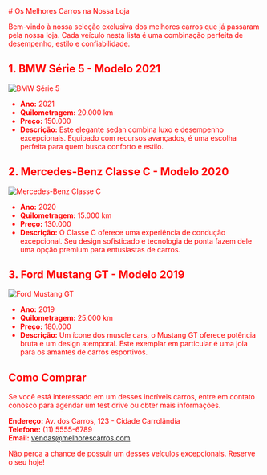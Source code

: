 <span style="color:red">
# Os Melhores Carros na Nossa Loja

Bem-vindo à nossa seleção exclusiva dos melhores carros que já passaram pela nossa loja. Cada veículo nesta lista é uma combinação perfeita de desempenho, estilo e confiabilidade.

## 1. BMW Série 5 - Modelo 2021

![BMW Série 5](https://upload.wikimedia.org/wikipedia/commons/5/52/BMW_G30_FL_IMG_5351.jpg)

- **Ano:** 2021
- **Quilometragem:** 20.000 km
- **Preço:**  150.000
- **Descrição:** Este elegante sedan combina luxo e desempenho excepcionais. Equipado com recursos avançados, é uma escolha perfeita para quem busca conforto e estilo.

## 2. Mercedes-Benz Classe C - Modelo 2020

![Mercedes-Benz Classe C](https://cdn.motor1.com/images/mgl/qnAOz/s1/mercedes-c-klasse-limousine-2021.jpg)

- **Ano:** 2020
- **Quilometragem:** 15.000 km
- **Preço:**  130.000
- **Descrição:** O Classe C oferece uma experiência de condução excepcional. Seu design sofisticado e tecnologia de ponta fazem dele uma opção premium para entusiastas de carros.

## 3. Ford Mustang GT - Modelo 2019

![Ford Mustang GT](https://hips.hearstapps.com/hmg-prod/images/img-2033-jpg-64bec5598090f.jpg?crop=0.752xw:1.00xh;0.129xw,0&resize=1200:*)

- **Ano:** 2019
- **Quilometragem:** 25.000 km
- **Preço:** 180.000
- **Descrição:** Um ícone dos muscle cars, o Mustang GT oferece potência bruta e um design atemporal. Este exemplar em particular é uma joia para os amantes de carros esportivos.

## Como Comprar

Se você está interessado em um desses incríveis carros, entre em contato conosco para agendar um test drive ou obter mais informações.

**Endereço:** Av. dos Carros, 123 - Cidade Carrolândia  
**Telefone:** (11) 5555-6789  
**Email:** vendas@melhorescarros.com

Não perca a chance de possuir um desses veículos excepcionais. Reserve o seu hoje!
</span>